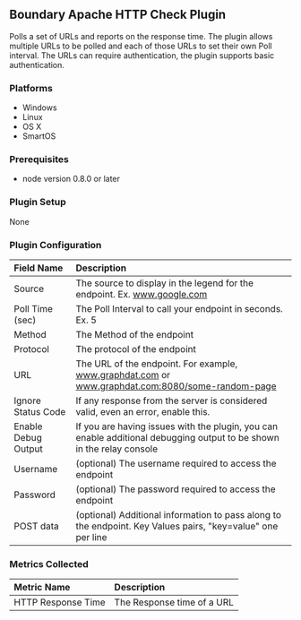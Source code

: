 Boundary Apache HTTP Check Plugin
---------------------------------

Polls a set of URLs and reports on the response time. The plugin allows multiple URLs to be polled and each of those URLs to set their own Poll interval.  The URLs can require authentication, the plugin supports basic authentication.

### Platforms
- Windows
- Linux
- OS X
- SmartOS

### Prerequisites
- node version 0.8.0 or later

### Plugin Setup
None

### Plugin Configuration
|Field Name         |Description                                                                                                          |
|:------------------|:--------------------------------------------------------------------------------------------------------------------|
|Source             |The source to display in the legend for the endpoint. Ex. www.google.com                                             |
|Poll Time (sec)    |The Poll Interval to call your endpoint in seconds. Ex. 5                                                            |
|Method             |The Method of the endpoint                                                                                           |
|Protocol           |The protocol of the endpoint                                                                                         |
|URL                |The URL of the endpoint.  For example, www.graphdat.com or www.graphdat.com:8080/some-random-page                    |
|Ignore Status Code |If any response from the server is considered valid, even an error, enable this.                                     |
|Enable Debug Output|If you are having issues with the plugin, you can enable additional debugging output to be shown in the relay console|
|Username           |(optional) The username required to access the endpoint                                                              |
|Password           |(optional) The password required to access the endpoint                                                              |
|POST data          |(optional) Additional information to pass along to the endpoint. Key Values pairs, "key=value" one per line          |

### Metrics Collected
|Metric Name       |Description               |
|:-----------------|:-------------------------|
|HTTP Response Time|The Response time of a URL|


